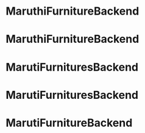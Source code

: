 # MaruthiFurnitureBackend
# MaruthiFurnitureBackend
# MarutiFurnituresBackend
# MarutiFurnituresBackend
# MarutiFurnitureBackend
